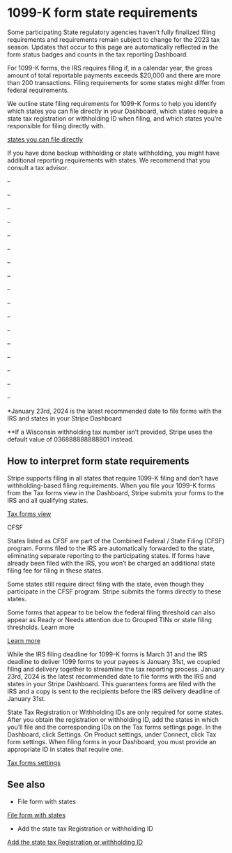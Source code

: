 # 1099-K form state requirements

Some participating State regulatory agencies haven’t fully finalized filing requirements and requirements remain subject to change for the 2023 tax season. Updates that occur to this page are automatically reflected in the form status badges and counts in the tax reporting Dashboard.

For 1099-K forms, the IRS requires filing if, in a calendar year, the gross amount of total reportable payments exceeds $20,000 and there are more than 200 transactions. Filing requirements for some states might differ from federal requirements.

We outline state filing requirements for 1099-K forms to help you identify which states you can file directly in your Dashboard, which states require a state tax registration or withholding ID when filing, and which states you’re responsible for filing directly with.

[states you can file directly](/connect/tax-forms-state-requirements)

If you have done backup withholding or state withholding, you might have additional reporting requirements with states. We recommend that you consult a tax advisor.

–

–

–

–

–

–

–

–

–

–

–

–

–

–

–

–

–

*January 23rd, 2024 is the latest recommended date to file forms with the IRS and states in your Stripe Dashboard

**If a Wisconsin withholding tax number isn’t provided, Stripe uses the default value of 036888888888801 instead.

## How to interpret form state requirements

Stripe supports filing in all states that require 1099-K filing and don’t have withholding-based filing requirements. When you file your 1099-K forms from the Tax forms view in the Dashboard, Stripe submits your forms to the IRS and all qualifying states.

[Tax forms view](https://dashboard.stripe.com/connect/taxes/forms)

CFSF

States listed as CFSF are part of the Combined Federal / State Filing (CFSF) program. Forms filed to the IRS are automatically forwarded to the state, eliminating separate reporting to the participating states. If forms have already been filed with the IRS, you won’t be charged an additional state filing fee for filing in these states.

Some states still require direct filing with the state, even though they participate in the CFSF program. Stripe submits the forms directly to these states.

Some forms that appear to be below the federal filing threshold can also appear as Ready or Needs attention due to Grouped TINs or state filing thresholds. Learn more

[Learn more](/connect/file-tax-forms#below-threshold-forms)

While the IRS filing deadline for 1099-K forms is March 31 and the IRS deadline to deliver 1099 forms to your payees is January 31st, we coupled filing and delivery together to streamline the tax reporting process.  January 23rd, 2024 is the latest recommended date to file forms with the IRS and states in your Stripe Dashboard. This guarantees forms are filed with the IRS and a copy is sent to the recipients before the IRS delivery deadline of January 31st.

State Tax Registration or Withholding IDs are only required for some states. After you obtain the registration or withholding ID, add the states in which you’ll file and the corresponding IDs on the Tax forms settings page. In the Dashboard, click Settings. On Product settings, under Connect, click Tax form settings. When filing forms in your Dashboard, you must provide an appropriate ID in states that require one.

[Tax forms settings](https://dashboard.stripe.com/settings/connect/tax_forms)

## See also

- File form with states

[File form with states](/connect/tax-forms-state-requirements)

- Add the state tax Registration or withholding ID

[Add the state tax Registration or withholding ID](/connect/tax-forms-state-requirements#add-state-reg)
